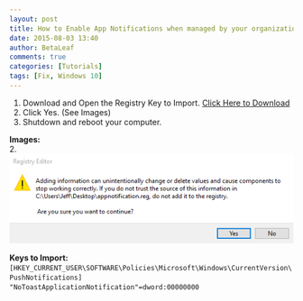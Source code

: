 ```yaml
---
layout: post
title: How to Enable App Notifications when managed by your organization
date: 2015-08-03 13:40
author: BetaLeaf
comments: true
categories: [Tutorials]
tags: [Fix, Windows 10]
---
```

1. Download and Open the Registry Key to Import. [Click Here to Download](https://dl.dropboxusercontent.com/u/350004313/cdn/dl/appnotification.reg?dl=1")
2. Click Yes. (See Images)
3. Shutdown and reboot your computer.

**Images:**  
2. ![Screenshot](./i/42wx5JC.png)

<strong>Keys to Import:</strong>  
```[HKEY_CURRENT_USER\SOFTWARE\Policies\Microsoft\Windows\CurrentVersion\PushNotifications]```  
```"NoToastApplicationNotification"=dword:00000000```